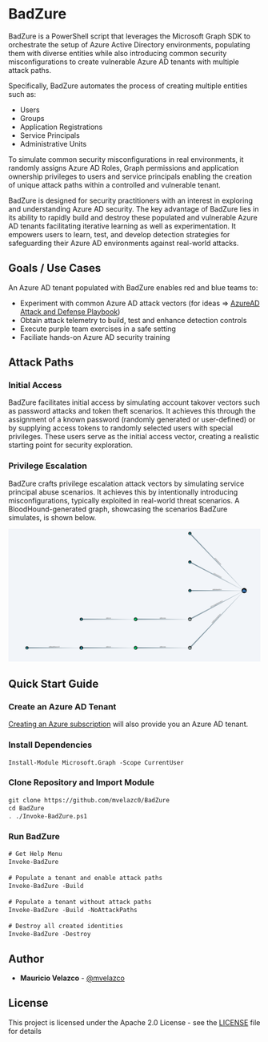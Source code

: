 # BadZure

BadZure is a PowerShell script that leverages the Microsoft Graph SDK to orchestrate the setup of Azure Active Directory environments, populating them with diverse entities while also introducing common security misconfigurations to create vulnerable Azure AD tenants with multiple attack paths.

Specifically, BadZure automates the process of creating multiple entities such as:

- Users
- Groups
- Application Registrations
- Service Principals
- Administrative Units

To simulate common security misconfigurations in real environments, it randomly assigns Azure AD Roles, Graph permissions and application ownership privileges to users and service principals enabling the creation of unique attack paths within a controlled and vulnerable tenant. 

BadZure is designed for security practitioners with an interest in exploring and understanding Azure AD security. The key advantage of BadZure lies in its ability to rapidly build and destroy these populated and vulnerable Azure AD tenants facilitating iterative learning as well as experimentation. It empowers users to learn, test, and develop detection strategies for safeguarding their Azure AD environments against real-world attacks. 

## Goals / Use Cases

An Azure AD tenant populated with BadZure enables red and blue teams to:

* Experiment with common Azure AD attack vectors (for ideas => [AzureAD Attack and Defense Playbook](https://github.com/Cloud-Architekt/AzureAD-Attack-Defense))
* Obtain attack telemetry to build, test and enhance detection controls
* Execute purple team exercises in a safe setting
* Faciliate hands-on Azure AD security training

## Attack Paths

### Initial Access

BadZure facilitates initial access by simulating account takover vectors such as password attacks and token theft scenarios. It achieves this through the assignment of a known password (randomly generated or user-defined) or by supplying access tokens to randomly selected users with special privileges. These users serve as the initial access vector, creating a realistic starting point for security exploration.

### Privilege Escalation

BadZure crafts privilege escalation attack vectors by simulating service principal abuse scenarios. It achieves this by intentionally introducing misconfigurations, typically exploited in real-world threat scenarios. A BloodHound-generated graph, showcasing the scenarios BadZure simulates, is shown below.

![](img/attack_paths.png)

## Quick Start Guide

### Create an Azure AD Tenant 

[Creating an Azure subscription](https://learn.microsoft.com/en-us/training/modules/create-an-azure-account/1-introduction) will also provide you an Azure AD tenant. 

### Install Dependencies

````
Install-Module Microsoft.Graph -Scope CurrentUser
````

### Clone Repository and Import Module

````
git clone https://github.com/mvelazc0/BadZure
cd BadZure
. ./Invoke-BadZure.ps1
````
### Run BadZure

````
# Get Help Menu
Invoke-BadZure

# Populate a tenant and enable attack paths
Invoke-BadZure -Build

# Populate a tenant without attack paths
Invoke-BadZure -Build -NoAttackPaths

# Destroy all created identities
Invoke-BadZure -Destroy
````

## Author

* **Mauricio Velazco** - [@mvelazco](https://twitter.com/mvelazco)

## License

This project is licensed under the Apache 2.0 License - see the [LICENSE](LICENSE) file for details
